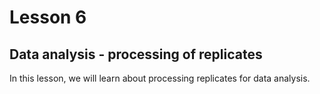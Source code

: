 # Lesson 6

## Data analysis - processing of replicates

In this lesson, we will learn about processing replicates for data analysis.
